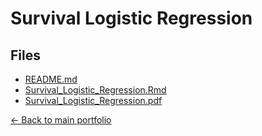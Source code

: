 # Survival Logistic Regression

## Files

- [README.md](./README.md)
- [Survival_Logistic_Regression.Rmd](./Survival_Logistic_Regression.Rmd)
- [Survival_Logistic_Regression.pdf](./Survival_Logistic_Regression.pdf)

[← Back to main portfolio](../index.md)
